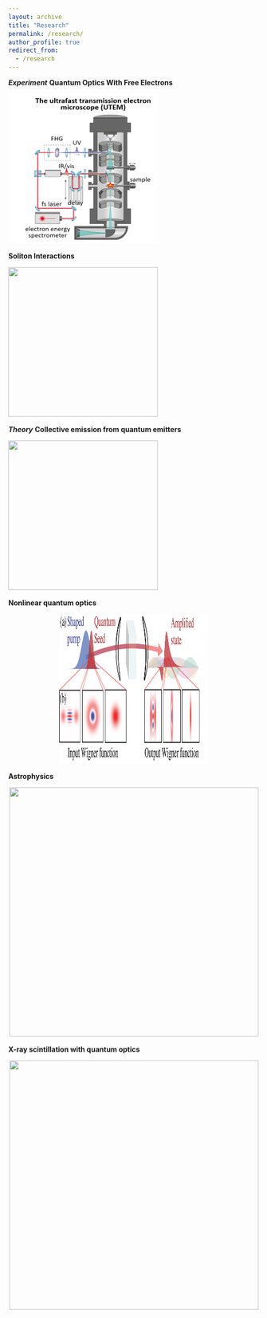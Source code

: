 ```yaml
---
layout: archive
title: "Research"
permalink: /research/
author_profile: true
redirect_from:
  - /research
--- 
```

***Experiment***
**Quantum Optics With Free Electrons**
<p align="left">
  <img src='/images/UTEM.png' width="300" height="300">
</p>

**Soliton Interactions**
<p align="left">
  <img src='/images/solitons.png' width="300" height="300">
</p>

***Theory***
**Collective emission from quantum emitters**
<p align="left">
  <img src='/images/Figure 1.png' width="300" height="300">
</p>

**Nonlinear quantum optics**
<p align="center">
  <img src='/images/Figure 1 squeezing paper.png' width="300" height="300">
</p>

**Astrophysics**
<p align="center">
  <img src='/images/clump.png' width="500" height="500">
</p>

**X-ray scintillation with quantum optics**
<p align="center">
  <img src='/images/xray.png' width="500" height="500">
</p>

